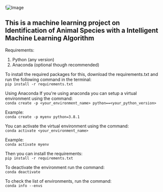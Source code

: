 !![Image](1920x1080_px_animals_big_cats_nature_Tiger-726265.jpg)
## This is a machine learning project on Identification of Animal Species with a Intelligent Machine Learning Algorithm <br>

Requirements:<br>
1. Python (any version)
2. Anaconda (optional though recommended) <br>

To install the required packages for this, download the requirements.txt and run the following command in the terminal:<br>
```pip install -r requirements.txt```

Using Anaconda
If you're using anaconda you can setup a virtual environment using the command:<br>
```conda create -p <your_environment_name> python==<your_python_version>```

Example: <br>```conda create -p myenv python=3.8.1```

You can activate the virtual environment using the command:<br>
```conda activate <your_environment_name>```

Example: <br>```conda activate myenv```

Then you can install the requirements:<br> ```pip install -r requirements.txt```

To deactivate the environment run the command:<br>
```conda deactivate```

To check the list of environments, run the command:<br>
```conda info --envs```
